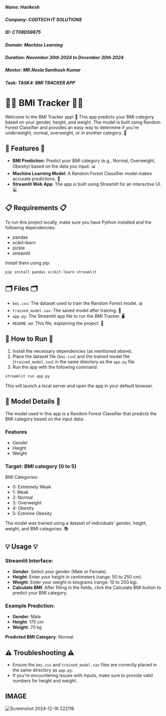 ##### **Name:** Harikesh
##### **Company:** CODTECH IT SOLUTIONS
##### **ID:** CT08DS9875
##### **Domain:** Machine Learning
##### **Duration:** November 30th 2024 to December 30th 2024
##### **Mentor:** MR.Neela Santhosh Kumar
##### **Task:** TASK4: BMI TRACKER APP




# 🏋️‍♂️ BMI Tracker 🏋️‍♀️

Welcome to the BMI Tracker app! 🌟 This app predicts your BMI category based on your gender, height, and weight. The model is built using Random Forest Classifier and provides an easy way to determine if you're underweight, normal, overweight, or in another category. 💪

## 🌟 Features 🌟

- **BMI Prediction**: Predict your BMI category (e.g., Normal, Overweight, Obesity) based on the data you input. 📊
- **Machine Learning Model**: A Random Forest Classifier model makes accurate predictions. 🤖
- **Streamlit Web App**: The app is built using Streamlit for an interactive UI. 💻

## 📋 Requirements 📋

To run this project locally, make sure you have Python installed and the following dependencies:
- pandas
- scikit-learn
- pickle
- streamlit

Install them using pip:

```bash
pip install pandas scikit-learn streamlit
```

## 🗂️ Files 🗂️

- `bmi.csv`: The dataset used to train the Random Forest model. 📊
- `trained_model.sav`: The saved model after training. 💾
- `app.py`: The Streamlit app file to run the BMI Tracker. 🖥️
- `README.md`: This file, explaining the project. 📄

## 🚀 How to Run 🚀

1. Install the necessary dependencies (as mentioned above).
2. Place the dataset file (`bmi.csv`) and the trained model file (`trained_model.sav`) in the same directory as the `app.py` file.
3. Run the app with the following command:

```bash
streamlit run app.py
```

This will launch a local server and open the app in your default browser.

## 🤖 Model Details 🤖

The model used in this app is a Random Forest Classifier that predicts the BMI category based on the input data:

### Features
- Gender
- Height
- Weight

### Target: BMI category (0 to 5)

BMI Categories:
- 0: Extremely Weak 
- 1: Weak
- 2: Normal 
- 3: Overweight 
- 4: Obesity 
- 5: Extreme Obesity 

The model was trained using a dataset of individuals' gender, height, weight, and BMI categories. 📚

## 💡 Usage 💡

### Streamlit Interface:
- **Gender**: Select your gender (Male or Female). 
- **Height**: Enter your height in centimeters (range: 50 to 250 cm).
- **Weight**: Enter your weight in kilograms (range: 10 to 200 kg). 
- **Calculate BMI**: After filling in the fields, click the Calculate BMI button to predict your BMI category.

### Example Prediction:
- **Gender**: Male
- **Height**: 175 cm 
- **Weight**: 70 kg 

**Predicted BMI Category**: Normal 

## ⚠️ Troubleshooting ⚠️

- Ensure the `bmi.csv` and `trained_model.sav` files are correctly placed in the same directory as `app.py`. 
- If you're encountering issues with inputs, make sure to provide valid numbers for height and weight.

## IMAGE

![Screenshot 2024-12-16 222118](https://github.com/user-attachments/assets/797ff991-04f4-4a42-b22e-3592705b221d)



